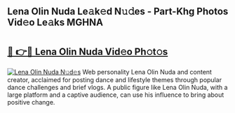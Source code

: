 ## Lena Olin Nuda Le𝚊k𝚎d N𝚞𝚍es - Part-Khg Photos Vid𝚎o Le𝚊ks MGHNA

# <h2><a href="http://fbeovda.evod.top/?m=Lena+Olin+Nuda">🔗 👉🔴 Lena Olin Nuda Vid𝚎o Ph𝚘t𝚘s</a></h2>

[![Lena Olin Nuda N𝚞d𝚎s](https://i.imgur.com/8V9OHl7.gif)](http://fbeovda.evod.top/?m=Lena+Olin+Nuda)
Web personality Lena Olin Nuda and content creator, acclaimed for posting dance and lifestyle themes through popular dance challenges and brief vlogs. A public figure like Lena Olin Nuda, with a large platform and a captive audience, can use his influence to bring about positive change. 
